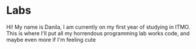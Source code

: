 # Labs
Hi! My name is Danila, I am currently on my first year of studying in ITMO. 
This is where I'll put all my horrendous programming lab works code, and maybe even more if I'm feeling cute
